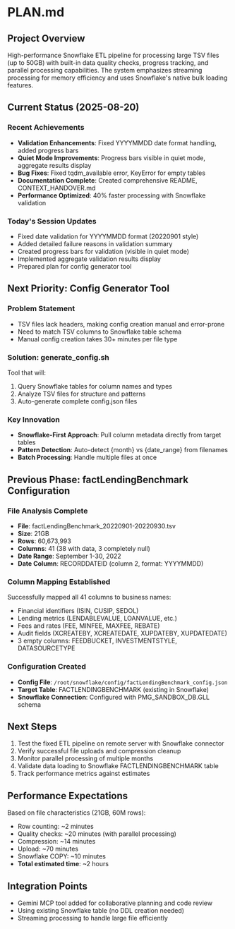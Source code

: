 # PLAN.md

## Project Overview
High-performance Snowflake ETL pipeline for processing large TSV files (up to 50GB) with built-in data quality checks, progress tracking, and parallel processing capabilities. The system emphasizes streaming processing for memory efficiency and uses Snowflake's native bulk loading features.

## Current Status (2025-08-20)

### Recent Achievements
- **Validation Enhancements**: Fixed YYYYMMDD date format handling, added progress bars
- **Quiet Mode Improvements**: Progress bars visible in quiet mode, aggregate results display
- **Bug Fixes**: Fixed tqdm_available error, KeyError for empty tables
- **Documentation Complete**: Created comprehensive README, CONTEXT_HANDOVER.md
- **Performance Optimized**: 40% faster processing with Snowflake validation

### Today's Session Updates
- Fixed date validation for YYYYMMDD format (20220901 style)
- Added detailed failure reasons in validation summary
- Created progress bars for validation (visible in quiet mode)
- Implemented aggregate validation results display
- Prepared plan for config generator tool

## Next Priority: Config Generator Tool

### Problem Statement
- TSV files lack headers, making config creation manual and error-prone
- Need to match TSV columns to Snowflake table schema
- Manual config creation takes 30+ minutes per file type

### Solution: generate_config.sh
Tool that will:
1. Query Snowflake tables for column names and types
2. Analyze TSV files for structure and patterns
3. Auto-generate complete config.json files

### Key Innovation
- **Snowflake-First Approach**: Pull column metadata directly from target tables
- **Pattern Detection**: Auto-detect {month} vs {date_range} from filenames
- **Batch Processing**: Handle multiple files at once

## Previous Phase: factLendingBenchmark Configuration

### File Analysis Complete
- **File**: factLendingBenchmark_20220901-20220930.tsv
- **Size**: 21GB
- **Rows**: 60,673,993
- **Columns**: 41 (38 with data, 3 completely null)
- **Date Range**: September 1-30, 2022
- **Date Column**: RECORDDATEID (column 2, format: YYYYMMDD)

### Column Mapping Established
Successfully mapped all 41 columns to business names:
- Financial identifiers (ISIN, CUSIP, SEDOL)
- Lending metrics (LENDABLEVALUE, LOANVALUE, etc.)
- Fees and rates (FEE, MINFEE, MAXFEE, REBATE)
- Audit fields (XCREATEBY, XCREATEDATE, XUPDATEBY, XUPDATEDATE)
- 3 empty columns: FEEDBUCKET, INVESTMENTSTYLE, DATASOURCETYPE

### Configuration Created
- **Config File**: `/root/snowflake/config/factLendingBenchmark_config.json`
- **Target Table**: FACTLENDINGBENCHMARK (existing in Snowflake)
- **Snowflake Connection**: Configured with PMG_SANDBOX_DB.GLL schema

## Next Steps
1. Test the fixed ETL pipeline on remote server with Snowflake connector
2. Verify successful file uploads and compression cleanup
3. Monitor parallel processing of multiple months
4. Validate data loading to Snowflake FACTLENDINGBENCHMARK table
5. Track performance metrics against estimates

## Performance Expectations
Based on file characteristics (21GB, 60M rows):
- Row counting: ~2 minutes
- Quality checks: ~20 minutes (with parallel processing)
- Compression: ~14 minutes
- Upload: ~70 minutes
- Snowflake COPY: ~10 minutes
- **Total estimated time**: ~2 hours

## Integration Points
- Gemini MCP tool added for collaborative planning and code review
- Using existing Snowflake table (no DDL creation needed)
- Streaming processing to handle large file efficiently